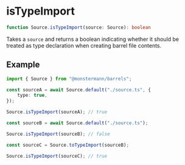 # isTypeImport

```ts
function Source.isTypeImport(source: Source): boolean
```

Takes a `source` and returns a boolean indicating whether it should be treated as type declaration when creating barrel file contents.

## Example

```ts
import { Source } from "@monstermann/barrels";

const sourceA = await Source.default("./source.ts", {
    type: true,
});

Source.isTypeImport(sourceA); // true

const sourceB = await Source.default("./source.ts");

Source.isTypeImport(sourceB); // false

const sourceC = Source.toTypeImport(sourceB);

Source.isTypeImport(sourceC); // true
```
